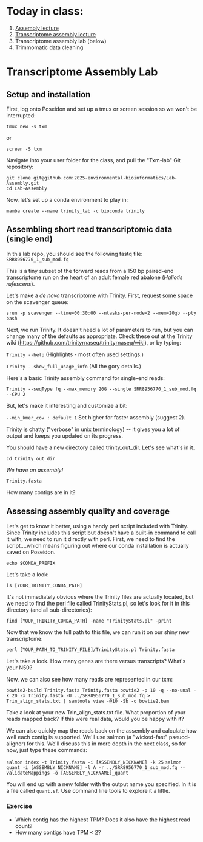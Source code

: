 # Today in class:

1. [Assembly lecture](https://docs.google.com/presentation/d/19fLb5RsHCdPkPE5QT7y7EJNzvQ2R4d8fH94HHrAu04c/edit#slide=id.p)
3. [Transcriptome assembly lecture](https://docs.google.com/presentation/d/11oK2w1xru0Ih-6tta43E70rnnN49GNv-FydPjlywROk/edit)
4. Transcriptome assembly lab (below)
5. Trimmomatic data cleaning

# Transcriptome Assembly Lab

## Setup and installation 
First, log onto Poseidon and set up a tmux or screen session so we won't be interrupted:

`tmux new -s txm`

or 

`screen -S txm`

Navigate into your user folder for the class, and pull the "Txm-lab" Git repository:

```
git clone git@github.com:2025-environmental-bioinformatics/Lab-Assembly.git
cd Lab-Assembly
```

Now, let's set up a conda environment to play in:

```
mamba create --name trinity_lab -c bioconda trinity
```

## Assembling short read transcriptomic data (single end)

In this lab repo, you should see the following fastq file:
`SRR8956770_1_sub_mod.fq`

This is a tiny subset of the forward reads from a 150 bp paired-end transcriptome run on the heart of an adult female red abalone (*Haliotis rufescens*).

Let's make a *de novo* transcriptome with Trinity. First, request some space on the scavenger queue:

`srun -p scavenger --time=00:30:00 --ntasks-per-node=2 --mem=20gb --pty bash`

Next, we run Trinity. It doesn't need a lot of parameters to run, but you can change many of the defaults as appropriate. Check these out at the Trinity wiki (https://github.com/trinityrnaseq/trinityrnaseq/wiki), or by typing:

`Trinity --help`
(Highlights - most often used settings.)

`Trinity --show_full_usage_info`
(All the gory details.)

Here's a basic Trinity assembly command for single-end reads:

`Trinity --seqType fq --max_memory 20G --single SRR8956770_1_sub_mod.fq --CPU 2`

But, let's make it interesting and customize a bit:

`--min_kmer_cov : default 1` Set higher for faster assembly (suggest 2).

Trinity is chatty ("verbose" in unix terminology) -- it gives you a lot of output and keeps you updated on its progress.

You should have a new directory called trinity_out_dir. Let's see what's in it.

`cd trinity_out_dir`

*We have an assembly!*

`Trinity.fasta`

How many contigs are in it?

## Assessing assembly quality and coverage

Let's get to know it better, using a handy perl script included with Trinity. Since Trinity includes this script but doesn't have a built-in command to call it with, we need to run it directly with perl. First, we need to find the script....which means figuring out where our conda installation is actually saved on Poseidon.

`echo $CONDA_PREFIX`

Let's take a look:

`ls [YOUR_TRINITY_CONDA_PATH]`

It's not immediately obvious where the Trinity files are actually located, but we need to find the perl file called TrinityStats.pl, so let's look for it in this directory (and all sub-directories):

`find [YOUR_TRINITY_CONDA_PATH] -name "TrinityStats.pl" -print`

Now that we know the full path to this file, we can run it on our shiny new transcriptome:

`perl [YOUR_PATH_TO_TRINITY_FILE]/TrinityStats.pl Trinity.fasta`

Let's take a look. How many genes are there versus transcripts? What's your N50?

Now, we can also see how many reads are represented in our txm:

`bowtie2-build Trinity.fasta Trinity.fasta
bowtie2 -p 10 -q --no-unal -k 20 -x Trinity.fasta -U ../SRR8956770_1_sub_mod.fq > Trin_align_stats.txt | samtools view -@10 -Sb -o bowtie2.bam`

Take a look at your new Trin_align_stats.txt file. What proportion of your reads mapped back? If this were real data, would you be happy with it?

We can also quickly map the reads back on the assembly and calculate how well each contig is supported. We'll use salmon (a "wicked-fast" pseuod-aligner) for this. We'll discuss this in more depth in the next class, so for now, just type these commands:

`salmon index -t Trinity.fasta -i [ASSEMBLY_NICKNAME] -k 25`
`salmon quant -i [ASSEMBLY_NICKNAME] -l A -r ../SRR8956770_1_sub_mod.fq --validateMappings -o [ASSEMBLY_NICKNAME]_quant`

You will end up with a new folder with the output name you specified. In it is a file called `quant.sf`. Use command line tools to explore it a little.

### Exercise
- Which contig has the highest TPM? Does it also have the highest read count?
- How many contigs have TPM < 2?
